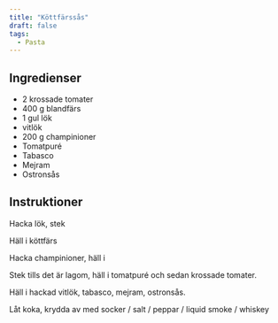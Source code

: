 ```yaml
---
title: "Köttfärssås"
draft: false
tags:
  - Pasta
---
```


## Ingredienser
- 2 krossade tomater
- 400 g blandfärs
- 1 gul lök
- vitlök
- 200 g champinioner
- Tomatpuré
- Tabasco
- Mejram
- Ostronsås

## Instruktioner
Hacka lök, stek

Häll i köttfärs

Hacka champinioner, häll i

Stek tills det är lagom, häll i tomatpuré och sedan krossade tomater.

Häll i hackad vitlök, tabasco, mejram, ostronsås.

Låt koka, krydda av med socker / salt / peppar / liquid smoke / whiskey